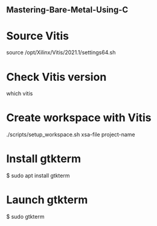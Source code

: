 ## Mastering-Bare-Metal-Using-C

# Source Vitis
source /opt/Xilinx/Vitis/2021.1/settings64.sh
# Check Vitis version
which vitis
# Create workspace with Vitis
./scripts/setup_workspace.sh xsa-file project-name
# Install gtkterm
$ sudo apt install gtkterm
# Launch gtkterm
$ sudo gtkterm
